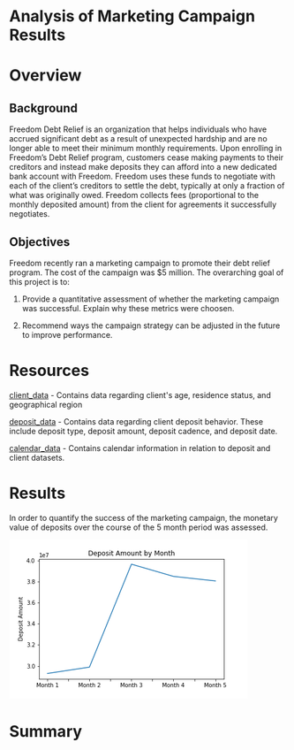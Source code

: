 # Analysis of Marketing Campaign Results

# Overview

## Background
Freedom Debt Relief is an organization that helps individuals who have accrued significant debt as a result of unexpected hardship and are no longer able to meet their minimum monthly requirements. Upon enrolling in Freedom’s Debt Relief program, customers cease making payments to their creditors and instead make deposits they can afford into a new dedicated bank account with Freedom. Freedom uses these funds to negotiate with each of the client’s creditors to settle the debt, typically at only a fraction of what was originally owed. Freedom collects fees (proportional to the monthly deposited amount) from the client for agreements it successfully negotiates.

## Objectives
Freedom recently ran a marketing campaign to promote their debt relief program. The cost of the campaign was $5 million. The overarching goal of this project is to:

1. Provide a quantitative assessment of whether the marketing campaign was successful. Explain why these metrics were choosen.

2. Recommend ways the campaign strategy can be adjusted in the future to improve performance.

# Resources

[client_data](/resources/datasets/client_data.csv) - Contains data regarding client's age, residence status, and geographical region

[deposit_data](/resources/datasets/depost_data.csv) - Contains data regarding client deposit behavior. These include deposit type, deposit amount, deposit cadence, and deposit date.

[calendar_data](/resources/datasets/calendar_data.csv) - Contains calendar information in relation to deposit and client datasets.

# Results
In order to quantify the success of the marketing campaign, the monetary value of deposits over the course of the 5 month period was assessed. 

![Total_Deposit_Amount](/resources/images/deposit_amount_by_month.png)


# Summary